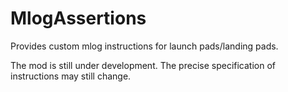 # MlogAssertions

Provides custom mlog instructions for launch pads/landing pads.

The mod is still under development. The precise specification of instructions may still change. 